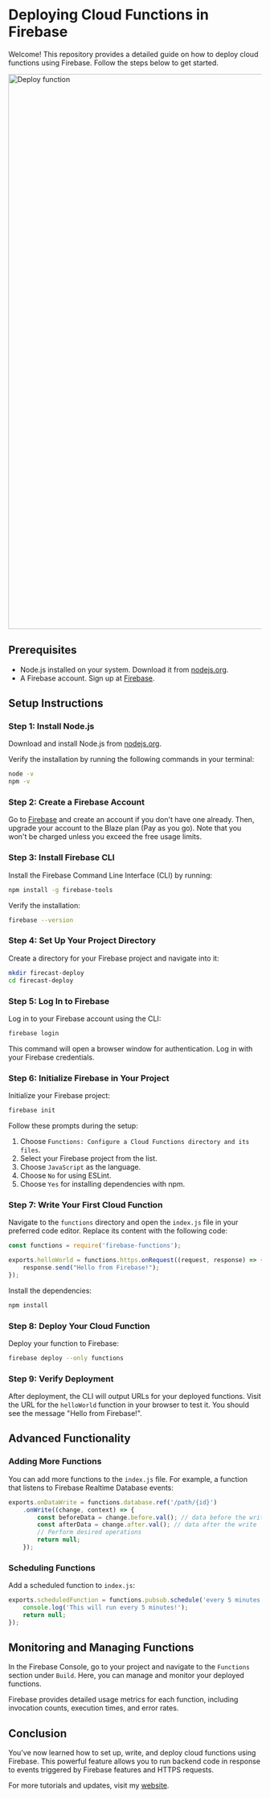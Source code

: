 # Deploying Cloud Functions in Firebase

Welcome! This repository provides a detailed guide on how to deploy cloud functions using Firebase. Follow the steps below to get started.


<img width="1104" alt="Deploy function" src="https://github.com/arthikrishh/Firebase-cloud-Function-Deployment/assets/116914004/bbb2821d-2885-436f-80ef-29fc05fbf4d8">


## Prerequisites

- Node.js installed on your system. Download it from [nodejs.org](https://nodejs.org/en/).
- A Firebase account. Sign up at [Firebase](https://firebase.google.com/).

## Setup Instructions

### Step 1: Install Node.js

Download and install Node.js from [nodejs.org](https://nodejs.org/en/).

Verify the installation by running the following commands in your terminal:

```sh
node -v
npm -v
```

### Step 2: Create a Firebase Account

Go to [Firebase](https://firebase.google.com/) and create an account if you don't have one already. Then, upgrade your account to the Blaze plan (Pay as you go). Note that you won't be charged unless you exceed the free usage limits.

### Step 3: Install Firebase CLI

Install the Firebase Command Line Interface (CLI) by running:

```sh
npm install -g firebase-tools
```

Verify the installation:

```sh
firebase --version
```

### Step 4: Set Up Your Project Directory

Create a directory for your Firebase project and navigate into it:

```sh
mkdir firecast-deploy
cd firecast-deploy
```

### Step 5: Log In to Firebase

Log in to your Firebase account using the CLI:

```sh
firebase login
```

This command will open a browser window for authentication. Log in with your Firebase credentials.

### Step 6: Initialize Firebase in Your Project

Initialize your Firebase project:

```sh
firebase init
```

Follow these prompts during the setup:
1. Choose `Functions: Configure a Cloud Functions directory and its files`.
2. Select your Firebase project from the list.
3. Choose `JavaScript` as the language.
4. Choose `No` for using ESLint.
5. Choose `Yes` for installing dependencies with npm.

### Step 7: Write Your First Cloud Function

Navigate to the `functions` directory and open the `index.js` file in your preferred code editor. Replace its content with the following code:

```javascript
const functions = require('firebase-functions');

exports.helloWorld = functions.https.onRequest((request, response) => {
    response.send("Hello from Firebase!");
});
```

Install the dependencies:

```sh
npm install
```

### Step 8: Deploy Your Cloud Function

Deploy your function to Firebase:

```sh
firebase deploy --only functions
```

### Step 9: Verify Deployment

After deployment, the CLI will output URLs for your deployed functions. Visit the URL for the `helloWorld` function in your browser to test it. You should see the message "Hello from Firebase!".

## Advanced Functionality

### Adding More Functions

You can add more functions to the `index.js` file. For example, a function that listens to Firebase Realtime Database events:

```javascript
exports.onDataWrite = functions.database.ref('/path/{id}')
    .onWrite((change, context) => {
        const beforeData = change.before.val(); // data before the write
        const afterData = change.after.val(); // data after the write
        // Perform desired operations
        return null;
    });
```

### Scheduling Functions

Add a scheduled function to `index.js`:

```javascript
exports.scheduledFunction = functions.pubsub.schedule('every 5 minutes').onRun((context) => {
    console.log('This will run every 5 minutes!');
    return null;
});
```

## Monitoring and Managing Functions

In the Firebase Console, go to your project and navigate to the `Functions` section under `Build`. Here, you can manage and monitor your deployed functions.

Firebase provides detailed usage metrics for each function, including invocation counts, execution times, and error rates.

## Conclusion

You've now learned how to set up, write, and deploy cloud functions using Firebase. This powerful feature allows you to run backend code in response to events triggered by Firebase features and HTTPS requests.

For more tutorials and updates, visit my [website](http://www.aarthikrishnan.com/).

